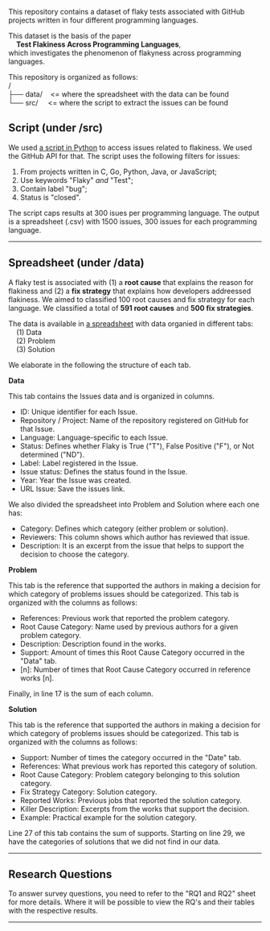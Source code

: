 This repository contains a dataset of flaky tests associated with GitHub projects written in four different programming languages.

This dataset is the basis of the paper<br> 
&nbsp;&nbsp;&nbsp;&nbsp;**Test Flakiness Across Programming Languages**,<br>
which investigates the phenomenon of flakyness across programming languages.

This repository is organized as follows:<br>
/<br>
├── data/&nbsp;&nbsp;&nbsp;&nbsp;<= where the spreadsheet with the data can be found<br>
└── src/&nbsp;&nbsp;&nbsp;&nbsp;&nbsp;<= where the script to extract the issues can be found<br>

## Script (under /src)

We used [a script in Python](https://github.com/Test-Flaky/Flakiness/blob/main/src/Script-flakiness.py) to access issues related to flakiness. We used the GitHub API for that. The script uses the following filters for issues:

1. From projects written in C, Go, Python, Java, or JavaScript;
2. Use keywords "Flaky" *and* "Test";
3. Contain label "bug";
4. Status is "closed".

The script caps results at 300 isues per programming language. The output is a spreadsheet (.csv) with 1500 issues, 300 issues for each programming language.

-------------------------------------------------------------------------------------------------------------------------------------------------------

## Spreadsheet (under /data)

<!---
This dataset is categorized into causes and the Flaky test solution is stored [here](https://github.com/Test-Flaky/ICSE22/tree/main/data).
These Root Cause involved a total of 421 open source GitHub projects written primarily in four programming languages: Go, Java, JavaScript and Python.
--->

<!---
The anonymous dataset contains 1.500 issues which were extracted from projects stored on GitHub through the Script.
--->

A flaky test is associated with (1) a **root cause** that explains the reason for flakiness and (2) a **fix strategy** that explains how developers addreessed flakiness. We aimed to classified 100 root causes and fix strategy for each language. We classified a total of **591 root causes** and **500 fix strategies**.

The data is available in [a spreadsheet](https://github.com/Test-Flaky/ICSE22/blob/main/data/DataBase_GitHub.xlsx) with data organied in different tabs:<br>
&nbsp;&nbsp;&nbsp;&nbsp;(1) Data<br>
&nbsp;&nbsp;&nbsp;&nbsp;(2) Problem<br>
&nbsp;&nbsp;&nbsp;&nbsp;(3) Solution<br>
  
We elaborate in the following the structure of each tab.

**Data**

This tab contains the Issues data and is organized in columns.

* ID: Unique identifier for each Issue.
* Repository / Project: Name of the repository registered on GitHub for that Issue.
* Language: Language-specific to each Issue.
* Status: Defines whether Flaky is True ("T"), False Positive ("F"), or Not determined ("ND").
* Label: Label registered in the Issue.
* Issue status: Defines the status found in the Issue.
* Year: Year the Issue was created.
* URL Issue: Save the issues link.

We also divided the spreadsheet into Problem and Solution where each one has:
* Category: Defines which category (either problem or solution).
* Reviewers: This column shows which author has reviewed that issue.
* Description: It is an excerpt from the issue that helps to support the decision to choose the category.

**Problem**

This tab is the reference that supported the authors in making a decision for which category of problems issues should be categorized.
This tab is organized with the columns as follows:
* References: Previous work that reported the problem category.
* Root Cause Category: Name used by previous authors for a given problem category.
* Description: Description found in the works.
* Support: Amount of times this Root Cause Category occurred in the "Data" tab.
* [n]: Number of times that Root Cause Category occurred in reference works [n].

Finally, in line 17 is the sum of each column.

**Solution**

This tab is the reference that supported the authors in making a decision for which category of problems issues should be categorized.
This tab is organized with the columns as follows:

* Support: Number of times the category occurred in the "Date" tab.
* References: What previous work has reported this category of solution.
* Root Cause Category: Problem category belonging to this solution category.
* Fix Strategy Category: Solution category.
* Reported Works: Previous jobs that reported the solution category.
* Killer Description: Excerpts from the works that support the decision.
* Example: Practical example for the solution category.

Line 27 of this tab contains the sum of supports.
Starting on line 29, we have the categories of solutions that we did not find in our data.

-------------------------------------------------------------------------------------------------------------------------------------------------------
## Research Questions

To answer survey questions, you need to refer to the "RQ1 and RQ2" sheet for more details. Where it will be possible to view the RQ's and their tables with the respective results.

-------------------------------------------------------------------------------------------------------------------------------------------------------
